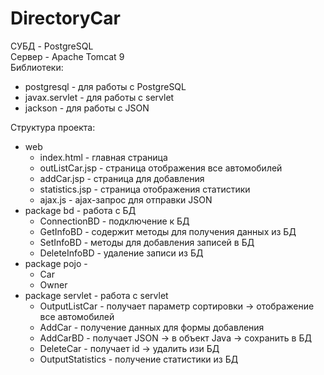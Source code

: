 # DirectoryCar 
СУБД - PostgreSQL   
Сервер - Apache Tomcat 9  
Библиотеки: 
+ postgresql - для работы с PostgreSQL
+ javax.servlet - для работы с servlet
+ jackson - для работы с JSON

Структура проекта:
- web
  + index.html - главная страница
  + outListCar.jsp - страница отображения все автомобилей
  + addCar.jsp - страница для добавления 
  + statistics.jsp - страница отображения статистики
  + ajax.js - ajax-запрос для отправки JSON
- package bd - работа с БД 
  + ConnectionBD - подключение к БД
  + GetInfoBD - содержит методы для получения данных из БД
  + SetInfoBD - методы для добавления записей в БД
  + DeleteInfoBD - удаление записи из БД
- package pojo -
  + Car
  + Owner 
- package servlet - работа с servlet
  + OutputListCar - получает параметр сортировки -> отображение все автомобилей
  + AddCar - получение данных для формы добавления
  + AddCarBD - получает JSON -> в объект Java -> сохранить в БД
  + DeleteCar - получает id -> удалить изи БД
  + OutputStatistics - получение статистики из БД
